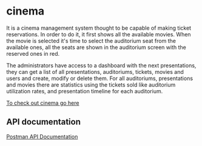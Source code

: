 # cinema

It is a cinema management system thought to be capable of making ticket reservations. 
In order to do it, it first shows all the available movies. When the movie is selected it's time to select the auditorium seat from the available ones, all the seats are shown in the auditorium screen with the reserved ones in red.

The administrators have access to a dashboard with the next presentations, they can get a list of all presentations, auditoriums, tickets, movies and users and create, modify or delete them.
For all auditoriums, presentations and movies there are statistics using the tickets sold like auditorium utilization rates, and presentation timeline for each auditorium.

[To check out cinema go here](https://cinema-innuy-react.now.sh)


## API documentation

[Postman API Documentation](https://documenter.getpostman.com/view/6221146/Rzn9sg5Z)

